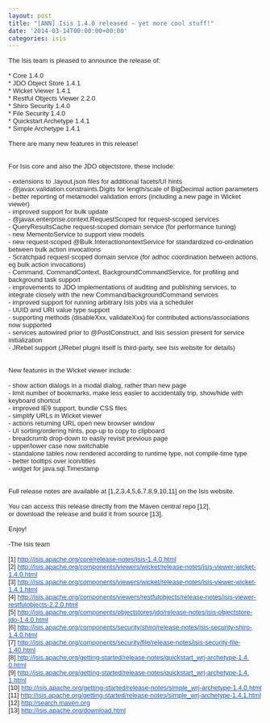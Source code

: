 ```yaml
---
layout: post
title: "[ANN] Isis 1.4.0 released - yet more cool stuff!"
date: '2014-03-14T00:00:00+00:00'
categories: isis
---
```

<div style="color: #222222; font-family: arial; font-size: small;">The Isis team is pleased to announce the release of:</div> 
  <div style="color: #222222; font-family: arial; font-size: small;"><br /></div> 
  <div style="color: #222222; font-family: arial; font-size: small;">* Core 1.4.0</div> 
  <div style="color: #222222; font-family: arial; font-size: small;">* JDO Object Store 1.4.1</div> 
  <div style="color: #222222; font-family: arial; font-size: small;">* Wicket Viewer 1.4.1</div> 
  <div style="color: #222222; font-family: arial; font-size: small;">* Restful Objects Viewer 2.2.0</div> 
  <div style="color: #222222; font-family: arial; font-size: small;">* Shiro Security 1.4.0</div> 
  <div style="color: #222222; font-family: arial; font-size: small;">* File Security 1.4.0</div> 
  <div style="color: #222222; font-family: arial; font-size: small;">* Quickstart Archetype 1.4.1</div> 
  <div style="color: #222222; font-family: arial; font-size: small;">* Simple Archetype 1.4.1</div> 
  <div style="color: #222222; font-family: arial; font-size: small;"><br /></div> 
  <div style="color: #222222; font-family: arial; font-size: small;">There are many new features in this release!</div> 
  <div style="color: #222222; font-family: arial; font-size: small;"><br /></div> 
  <div style="color: #222222; font-family: arial; font-size: small;"><br /></div> 
  <div style="color: #222222; font-family: arial; font-size: small;"> 
    <div>For Isis core and also the JDO objectstore, these include:</div> 
    <div><br /></div> 
    <div>- extensions to .layout.json files for additional facets/UI hints</div> 
    <div>- @javax.validation.constraints.<wbr />Digits for length/scale of BigDecimal action parameters</div> 
    <div>- better reporting of metamodel validation errors (including a new page in Wicket viewer)</div> 
    <div>- improved support for bulk update</div> 
    <div>- @javax.enterprise.context.<wbr />RequestScoped for request-scoped services</div> 
    <div>- QueryResultsCache request-scoped domain service (for performance tuning)</div> 
    <div>- new MementoService to support view models</div> 
    <div>- new request-scoped @Bulk.InteractionontextService for standardized co-ordination between bulk action invocations</div> 
    <div>- Scratchpad request-scoped domain service (for adhoc coordination between actions, eg bulk action invocations)</div> 
    <div>- Command, CommandContext, BackgroundCommandService, for profiling and background task support</div> 
    <div>- improvements to JDO implementations of auditing and publishing services, to integrate closely with the new Command/backgroundCommand services</div> 
    <div>- improved support for running arbitrary Isis jobs via a scheduler</div> 
    <div>- UUID and URI value type support</div> 
    <div>- supporting methods (disableXxx, validateXxx) for contributed actions/associations now supported</div> 
    <div>- services autowired prior to @PostConstruct, and Isis session present for service initialization</div> 
    <div>- JRebel support (JRebel plugni itself is third-party, see Isis website for details)</div> 
    <div><br /></div> 
    <div><br /></div> 
    <div>New features in the Wicket viewer include:</div> 
    <div><br /></div> 
    <div>- show action dialogs in a modal dialog, rather than new page</div> 
    <div>- limit number of bookmarks, make less easier to accidentally trip, show/hide with keyboard shortcut</div> 
    <div>- improved IE9 support, bundle CSS files</div> 
    <div>- simplify URLs in Wicket viewer</div> 
    <div>- actions returning URL open new browser window</div> 
    <div>- UI sorting/ordering hints, pop-up to copy to clipboard</div> 
    <div>- breadcrumb drop-down to easily revisit previous page</div> 
    <div>- upper/lower case now switchable</div> 
    <div>- standalone tables now rendered according to runtime type, not compile-time type</div> 
    <div>- better tooltips over icon/titles</div> 
    <div>- widget for java.sql.Timestamp</div> 
    <div><br /></div> 
    <div><br /></div> 
    <div>Full release notes are available at [1,2,3,4,5,6,7,8,9,10,11] on the Isis website.</div> 
    <div><br /></div> 
    <div>You can access this release directly from the Maven central repo [12],&nbsp;</div> 
    <div>or download the release and build it from source [13].</div> 
    <div><br /></div> 
    <div>Enjoy!</div> 
    <div><br /></div> 
    <div>-The Isis team</div> 
    <div><br /></div> 
    <div>[1] <a href="http://isis.apache.org/core/release-notes/isis-1.4.0.html" target="_blank" style="color: #1155cc;">http://isis.apache.org/core/<wbr />release-notes/isis-1.4.0.html</a></div> 
    <div>[2] <a href="http://isis.apache.org/components/viewers/wicket/release-notes/isis-viewer-wicket-1.4.0.html" target="_blank" style="color: #1155cc;">http://isis.apache.org/<wbr />components/viewers/wicket/<wbr />release-notes/isis-viewer-<wbr />wicket-1.4.0.html</a></div> 
    <div>[3] <a href="http://isis.apache.org/components/viewers/wicket/release-notes/isis-viewer-wicket-1.4.1.html" target="_blank" style="color: #1155cc;">http://isis.apache.org/<wbr />components/viewers/wicket/<wbr />release-notes/isis-viewer-<wbr />wicket-1.4.1.html</a></div> 
    <div>[4] <a href="http://isis.apache.org/components/viewers/restfulobjects/release-notes/isis-viewer-restfulobjects-2.2.0.html" target="_blank" style="color: #1155cc;">http://isis.apache.org/<wbr />components/viewers/<wbr />restfulobjects/release-notes/<wbr />isis-viewer-restfulobjects-2.<wbr />2.0.html</a></div> 
    <div>[5] <a href="http://isis.apache.org/components/objectstores/jdo/release-notes/isis-objectstore-jdo-1.4.0.html" target="_blank" style="color: #1155cc;">http://isis.apache.org/<wbr />components/objectstores/jdo/<wbr />release-notes/isis-<wbr />objectstore-jdo-1.4.0.html</a></div> 
    <div>[6] <a href="http://isis.apache.org/components/security/shiro/release-notes/isis-security-shiro-1.4.0.html" target="_blank" style="color: #1155cc;">http://isis.apache.org/<wbr />components/security/shiro/<wbr />release-notes/isis-security-<wbr />shiro-1.4.0.html</a></div> 
    <div>[7] <a href="http://isis.apache.org/components/security/file/release-notes/isis-security-file-1.40.html" target="_blank" style="color: #1155cc;">http://isis.apache.org/<wbr />components/security/file/<wbr />release-notes/isis-security-<wbr />file-1.40.html</a></div> 
    <div>[8] <a href="http://isis.apache.org/getting-started/release-notes/quickstart_wrj-archetype-1.4.0.html" target="_blank" style="color: #1155cc;">http://isis.apache.org/<wbr />getting-started/release-notes/<wbr />quickstart_wrj-archetype-1.4.<wbr />0.html</a></div> 
    <div>[9] <a href="http://isis.apache.org/getting-started/release-notes/quickstart_wrj-archetype-1.4.1.html" target="_blank" style="color: #1155cc;">http://isis.apache.org/<wbr />getting-started/release-notes/<wbr />quickstart_wrj-archetype-1.4.<wbr />1.html</a></div> 
    <div>[10] <a href="http://isis.apache.org/getting-started/release-notes/simple_wrj-archetype-1.4.0.html" target="_blank" style="color: #1155cc;">http://isis.apache.org/<wbr />getting-started/release-notes/<wbr />simple_wrj-archetype-1.4.0.<wbr />html</a></div> 
    <div>[11] <a href="http://isis.apache.org/getting-started/release-notes/simple_wrj-archetype-1.4.1.html" target="_blank" style="color: #1155cc;">http://isis.apache.org/<wbr />getting-started/release-notes/<wbr />simple_wrj-archetype-1.4.1.<wbr />html</a></div> 
    <div>[12] <a href="http://search.maven.org/" target="_blank" style="color: #1155cc;">http://search.maven.org</a></div> 
    <div>[13] <a href="http://isis.apache.org/download.html" target="_blank" style="color: #1155cc;">http://isis.apache.org/<wbr />download.html</a></div> 
  </div>
